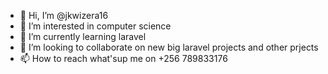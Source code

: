 - 👋 Hi, I’m @jkwizera16
- 👀 I’m interested in computer science
- 🌱 I’m currently learning laravel
- 💞️ I’m looking to collaborate on new big laravel projects and other prjects
- 📫 How to reach what'sup me on +256 789833176

<!---
jkwizera16/jkwizera16 is a ✨ special ✨ repository because its `README.md` (this file) appears on your GitHub profile.
You can click the Preview link to take a look at your changes.
--->
